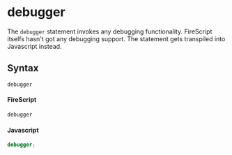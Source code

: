 debugger
========

The `debugger` statement invokes any debugging functionality. FireScript itselfs hasn't got any debugging support. The statement gets transpiled into Javascript instead.

Syntax
------

```
debugger
```

#### FireScript

```fire
debugger
```

#### Javascript

```js
debugger;
```
